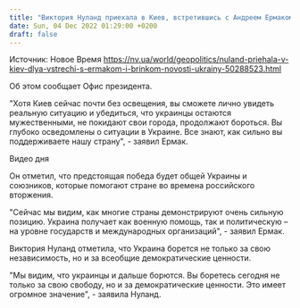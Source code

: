 ```yaml
---
title: "Виктория Нуланд приехала в Киев, встретившись с Андреем Ермаком"
date: Sun, 04 Dec 2022 01:29:00 +0200
draft: false
---
```

Источник: Новое Время https://nv.ua/world/geopolitics/nuland-priehala-v-kiev-dlya-vstrechi-s-ermakom-i-brinkom-novosti-ukrainy-50288523.html


Об этом сообщает Офис президента.

"Хотя Киев сейчас почти без освещения, вы сможете лично увидеть реальную ситуацию и убедиться, что украинцы остаются мужественными, не покидают свои города, продолжают бороться. Вы глубоко осведомлены о ситуации в Украине. Все знают, как сильно вы поддерживаете нашу страну", - заявил Ермак.

 Видео дня   

Он отметил, что предстоящая победа будет общей Украины и союзников, которые помогают стране во времена российского вторжения.

"Сейчас мы видим, как многие страны демонстрируют очень сильную позицию. Украина получает как военную помощь, так и политическую – на уровне государств и международных организаций", - заявил Ермак.

Виктория Нуланд отметила, что Украина борется не только за свою независимость, но и за всеобщие демократические ценности.

"Мы видим, что украинцы и дальше борются. Вы боретесь сегодня не только за свою свободу, но и за демократические ценности. Это имеет огромное значение", - заявила Нуланд.
